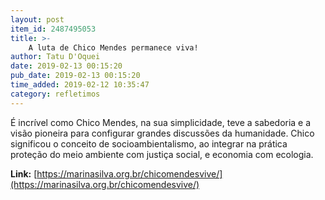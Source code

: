 ```yaml
---
layout: post
item_id: 2487495053
title: >-
    A luta de Chico Mendes permanece viva!
author: Tatu D'Oquei
date: 2019-02-13 00:15:20
pub_date: 2019-02-13 00:15:20
time_added: 2019-02-12 10:35:47
category: refletimos
---
```


É incrível como Chico Mendes, na sua simplicidade, teve a sabedoria e a visão pioneira para configurar grandes discussões da humanidade. Chico significou o conceito de socioambientalismo, ao integrar na prática proteção do meio ambiente com justiça social, e economia com ecologia.

**Link:** [https://marinasilva.org.br/chicomendesvive/](https://marinasilva.org.br/chicomendesvive/)

